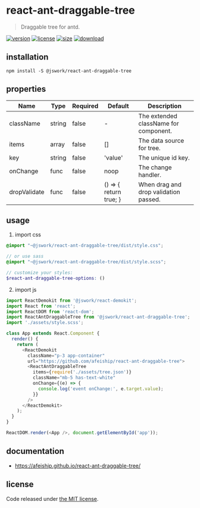 # react-ant-draggable-tree
> Draggable tree for antd.

[![version][version-image]][version-url]
[![license][license-image]][license-url]
[![size][size-image]][size-url]
[![download][download-image]][download-url]

## installation
```shell
npm install -S @jswork/react-ant-draggable-tree
```

## properties
| Name         | Type   | Required | Default                | Description                           |
| ------------ | ------ | -------- | ---------------------- | ------------------------------------- |
| className    | string | false    | -                      | The extended className for component. |
| items        | array  | false    | []                     | The data source for tree.             |
| key          | string | false    | 'value'                | The unique id key.                    |
| onChange     | func   | false    | noop                   | The change handler.                   |
| dropValidate | func   | false    | () => { return true; } | When drag and drop validation passed. |


## usage
1. import css
  ```scss
  @import "~@jswork/react-ant-draggable-tree/dist/style.css";

  // or use sass
  @import "~@jswork/react-ant-draggable-tree/dist/style.scss";

  // customize your styles:
  $react-ant-draggable-tree-options: ()
  ```
2. import js
  ```js
  import ReactDemokit from '@jswork/react-demokit';
  import React from 'react';
  import ReactDOM from 'react-dom';
  import ReactAntDraggableTree from '@jswork/react-ant-draggable-tree';
  import './assets/style.scss';

  class App extends React.Component {
    render() {
      return (
        <ReactDemokit
          className="p-3 app-container"
          url="https://github.com/afeiship/react-ant-draggable-tree">
          <ReactAntDraggableTree
            items={require('./assets/tree.json')}
            className="mb-5 has-text-white"
            onChange={(e) => {
              console.log('event onChange:', e.target.value);
            }}
          />
        </ReactDemokit>
      );
    }
  }

  ReactDOM.render(<App />, document.getElementById('app'));

  ```

## documentation
- https://afeiship.github.io/react-ant-draggable-tree/


## license
Code released under [the MIT license](https://github.com/afeiship/react-ant-draggable-tree/blob/master/LICENSE.txt).

[version-image]: https://img.shields.io/npm/v/@jswork/react-ant-draggable-tree
[version-url]: https://npmjs.org/package/@jswork/react-ant-draggable-tree

[license-image]: https://img.shields.io/npm/l/@jswork/react-ant-draggable-tree
[license-url]: https://github.com/afeiship/react-ant-draggable-tree/blob/master/LICENSE.txt

[size-image]: https://img.shields.io/bundlephobia/minzip/@jswork/react-ant-draggable-tree
[size-url]: https://github.com/afeiship/react-ant-draggable-tree/blob/master/dist/react-ant-draggable-tree.min.js

[download-image]: https://img.shields.io/npm/dm/@jswork/react-ant-draggable-tree
[download-url]: https://www.npmjs.com/package/@jswork/react-ant-draggable-tree
